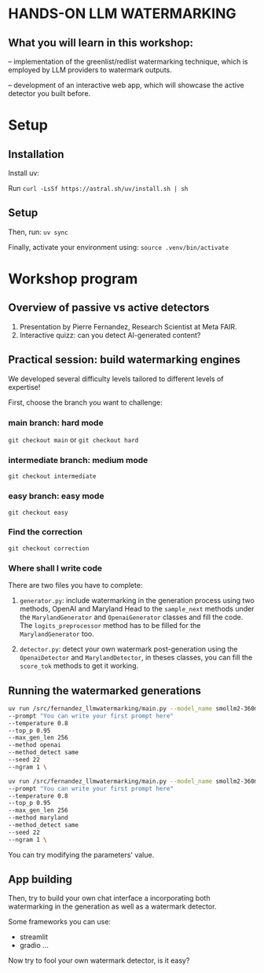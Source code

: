 # HANDS-ON LLM WATERMARKING

## What you will learn in this workshop:
– implementation of the greenlist/redlist watermarking technique, which is employed by LLM providers to watermark outputs. 

– development of an interactive web app, which will showcase the active detector you built before.

# Setup
## Installation

Install uv:

Run `curl -LsSf https://astral.sh/uv/install.sh | sh`


## Setup

Then, run: `uv sync`

Finally, activate your environment using: `source .venv/bin/activate`

# Workshop program

## Overview of passive vs active detectors
1. Presentation by Pierre Fernandez, Research Scientist at Meta FAIR.
2. Interactive quizz: can you detect AI-generated content?

## Practical session: build watermarking engines

We developed several difficulty levels tailored to different levels of expertise!

First, choose the branch you want to challenge:

### main branch: hard mode

`git checkout main` or `git checkout hard`


### intermediate branch: medium mode

`git checkout intermediate`


### easy branch: easy mode
`git checkout easy`

### Find the correction
`git checkout correction`

### Where shall I write code

There are two files you have to complete:
1. `generator.py`: include watermarking in the generation process using two methods, OpenAI and Maryland
Head to the `sample_next` methods under the `MarylandGenerator` and `OpenaiGenerator` classes and fill the code.
The `logits_preprocessor` method has to be filled for the `MarylandGenerator` too.

2. `detector.py`: detect your own watermark post-generation using the `OpenaiDetector` and `MarylandDetector`, in theses classes, you can fill the `score_tok` methods to get it working.


## Running the watermarked generations

```bash
uv run /src/fernandez_llmwatermarking/main.py --model_name smollm2-360m
--prompt "You can write your first prompt here"
--temperature 0.8
--top_p 0.95
--max_gen_len 256
--method openai
--method_detect same
--seed 22
--ngram 1 \ 
```

```bash
uv run /src/fernandez_llmwatermarking/main.py --model_name smollm2-360m
--prompt "You can write your first prompt here"
--temperature 0.8
--top_p 0.95
--max_gen_len 256
--method maryland
--method_detect same
--seed 22
--ngram 1 \ 
```

You can try modifying the parameters' value.

## App building

Then, try to build your own chat interface a incorporating both watermarking in the generation as well as a watermark detector.

Some frameworks you can use:
- streamlit
- gradio
...

Now try to fool your own watermark detector, is it easy?
